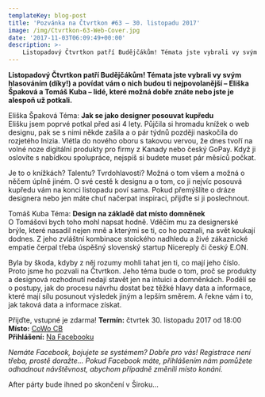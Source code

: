 ```yaml
---
templateKey: blog-post
title: 'Pozvánka na Čtvrtkon #63 – 30. listopadu 2017'
image: /img/Ctvrtkon-63-Web-Cover.jpg
date: '2017-11-03T06:09:49+00:00'
description: >-
    Listopadový Čtvrtkon patří Budějčákům! Témata jste vybrali vy svým hlasováním (díky!) a povídat vám o nich budou ti nejpovolanější – Eliška Špaková a Tomáš Kuba – lidé, které ...
---
```

**Listopadový Čtvrtkon patří Budějčákům! Témata jste vybrali vy svým hlasováním (díky!) a povídat vám o nich budou ti nejpovolanější – Eliška Špaková a Tomáš Kuba – lidé, které možná dobře znáte nebo jste je alespoň už potkali.**

Eliška Špaková Téma: **Jak se jako designer posouvat kupředu**  
Elišku jsem poprvé potkal před asi 4 lety. Půjčila si hromadu knížek o web designu, pak se s nimi někde zašila a o pár týdnů později naskočila do rozjetého Inizia. Vlétla do nového oboru s takovou vervou, že dnes tvoří na volné noze digitální produkty pro firmy z Kanady nebo český GoPay. Když ji oslovíte s nabídkou spolupráce, nejspíš si budete muset pár měsíců počkat.

Je to o knížkách? Talentu? Tvrdohlavosti? Možná o tom všem a možná o něčem úplně jiném. O své cestě k designu a o tom, co ji nejvíc posouvá kupředu vám na konci listopadu poví sama. Pokud přemýšlíte o dráze designera nebo jen máte chuť načerpat inspiraci, přijďte si ji poslechnout.

Tomáš Kuba Téma: **Design na základě dat místo domněnek**  
O Tomášovi bych toho mohl napsat hodně. Vděčím mu za designerské brýle, které nasadil nejen mně a kterými se ti, co ho poznali, na svět koukají dodnes. Z jeho zvláštní kombinace stoického nadhledu a živé zákaznické empatie čerpal třeba úspěšný slovenský startup Nicereply či český E.ON.

Byla by škoda, kdyby z něj rozumy mohli tahat jen ti, co mají jeho číslo. Proto jsme ho pozvali na Čtvrtkon. Jeho téma bude o tom, proč se produkty a designová rozhodnutí nedají stavět jen na intuici a domněnkách. Podělí se o postupy, jak do procesu návrhu dostat bez těžké hlavy data a informace, které mají sílu posunout výsledek jiným a lepším směrem. A řekne vám i to, jak taková data a informace získat.

Přijďte, vstupné je zdarma! **Termín:** čtvrtek 30. listopadu 2017 od 18:00  
**Místo:** [CoWo CB](https://www.cowocb.cz)  
**Přihlášení:** [Na Facebooku](https://www.facebook.com/events/759492897568902/)

_Nemáte Facebook, bojujete se systémem? Dobře pro vás! Registrace není třeba, prostě doražte… Pokud Facebook máte, přihlášením nám pomůžete odhadnout návštěvnost, abychom případně změnili místo konání._

After párty bude ihned po skončení v Široku…